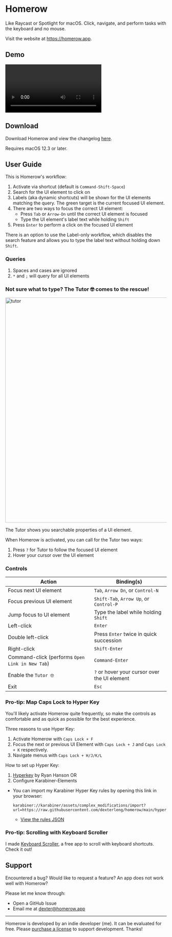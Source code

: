 # Homerow

Like Raycast or Spotlight for macOS. Click, navigate, and perform tasks with the keyboard and no mouse.

Visit the website at https://homerow.app.

## Demo

<video src="https://user-images.githubusercontent.com/34204380/205491000-5f3cc28f-2f94-4586-bbed-643001f58d6d.mp4"></video>

## Download

Download Homerow and view the changelog [here](https://homerow.app/download/).

Requires macOS 12.3 or later.

## User Guide

This is Homerow's workflow:
1. Activate via shortcut (default is `Command-Shift-Space`)
2. Search for the UI element to click on
3. Labels (aka dynamic shortcuts) will be shown for the UI elements matching the query. The green target is the current focused UI element.
4. There are two ways to focus the correct UI element:
    - Press `Tab` or `Arrow-Dn` until the correct UI element is focused
    - Type the UI element's label text while holding `Shift`
5. Press `Enter` to perform a click on the focused UI element

There is an option to use the Label-only workflow, which disables the search feature and allows you to type the label text without holding down `Shift`.

### Queries

1. Spaces and cases are ignored
2. `*` and `;` will query for all UI elements

### Not sure what to type? The Tutor 🤓 comes to the rescue!

<img width="701" alt="tutor" src="https://user-images.githubusercontent.com/34204380/205489888-ccd3993f-dd6c-4408-a45c-e76d19c94d28.png">

The Tutor shows you searchable properties of a UI element.

When Homerow is activated, you can call for the Tutor two ways:
1. Press `?` for Tutor to follow the focused UI element
2. Hover your cursor over the UI element

### Controls

| Action  | Binding(s) |
| ------------- | ------------- |
| Focus next UI element | `Tab`, `Arrow Dn`, or `Control-N` |
| Focus previous UI element | `Shift-Tab`, `Arrow Up`, or `Control-P` |
| Jump focus to UI element | Type the label while holding `Shift` |
| Left-click | `Enter` |
| Double left-click | Press `Enter` twice in quick succession |
| Right-click | `Shift-Enter` |
| Command-click (performs `Open Link in New Tab`) | `Command-Enter` |
| Enable the `Tutor 🤓` | `?` or hover your cursor over the UI element |
| Exit | `Esc` |

### Pro-tip: Map Caps Lock to Hyper Key

You'll likely activate Homerow quite frequently, so make the controls as comfortable and as quick as possible for the best experience.

Three reasons to use Hyper Key:
1. Activate Homerow with `Caps Lock + F`
2. Focus the next or previous UI Element with `Caps Lock + J` and `Caps Lock + K` respectively.
3. Navigate menus with `Caps Lock + H/J/K/L`

How to set up Hyper Key:
1. [Hyperkey](https://hyperkey.app) by Ryan Hanson OR
2. Configure Karabiner-Elements
  - You can import my Karabiner Hyper Key rules by opening this link in your browser:
    ```
    karabiner://karabiner/assets/complex_modifications/import?url=https://raw.githubusercontent.com/dexterleng/homerow/main/hyper_key.json
    ```
    - [View the rules JSON](https://github.com/dexterleng/homerow/blob/main/hyper_key.json)

### Pro-tip: Scrolling with Keyboard Scroller

I made [Keyboard Scroller](https://github.com/dexterleng/KeyboardScroller.docs), a free app to scroll with keyboard shortcuts. Check it out!

## Support

Encountered a bug? Would like to request a feature? An app does not work well with Homerow?

Please let me know through:
- Open a GitHub Issue
- Email me at <a href="mailto:dexter@homerow.app">dexter@homerow.app</a>

---

Homerow is developed by an indie developer (me). It can be evaluated for free. Please [purchase a license](https://www.homerow.app/pricing/) to support development. Thanks!
